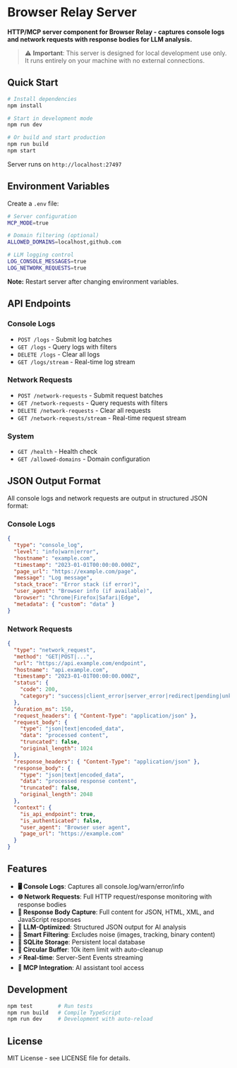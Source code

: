 # Browser Relay Server

**HTTP/MCP server component for Browser Relay - captures console logs and network requests with response bodies for LLM analysis.**

> ⚠️ **Important**: This server is designed for local development use only. It runs entirely on your machine with no external connections.

## Quick Start

```bash
# Install dependencies
npm install

# Start in development mode
npm run dev

# Or build and start production
npm run build
npm start
```

Server runs on `http://localhost:27497`

## Environment Variables

Create a `.env` file:

```bash
# Server configuration
MCP_MODE=true

# Domain filtering (optional)
ALLOWED_DOMAINS=localhost,github.com

# LLM logging control
LOG_CONSOLE_MESSAGES=true
LOG_NETWORK_REQUESTS=true
```

**Note:** Restart server after changing environment variables.

## API Endpoints

### Console Logs

- `POST /logs` - Submit log batches
- `GET /logs` - Query logs with filters
- `DELETE /logs` - Clear all logs
- `GET /logs/stream` - Real-time log stream

### Network Requests

- `POST /network-requests` - Submit request batches
- `GET /network-requests` - Query requests with filters
- `DELETE /network-requests` - Clear all requests
- `GET /network-requests/stream` - Real-time request stream

### System

- `GET /health` - Health check
- `GET /allowed-domains` - Domain configuration

## JSON Output Format

All console logs and network requests are output in structured JSON format:

### Console Logs
```json
{
  "type": "console_log",
  "level": "info|warn|error",
  "hostname": "example.com",
  "timestamp": "2023-01-01T00:00:00.000Z",
  "page_url": "https://example.com/page",
  "message": "Log message",
  "stack_trace": "Error stack (if error)",
  "user_agent": "Browser info (if available)",
  "browser": "Chrome|Firefox|Safari|Edge",
  "metadata": { "custom": "data" }
}
```

### Network Requests
```json
{
  "type": "network_request",
  "method": "GET|POST|...",
  "url": "https://api.example.com/endpoint",
  "hostname": "api.example.com",
  "timestamp": "2023-01-01T00:00:00.000Z",
  "status": {
    "code": 200,
    "category": "success|client_error|server_error|redirect|pending|unknown"
  },
  "duration_ms": 150,
  "request_headers": { "Content-Type": "application/json" },
  "request_body": {
    "type": "json|text|encoded_data",
    "data": "processed content",
    "truncated": false,
    "original_length": 1024
  },
  "response_headers": { "Content-Type": "application/json" },
  "response_body": {
    "type": "json|text|encoded_data", 
    "data": "processed response content",
    "truncated": false,
    "original_length": 2048
  },
  "context": {
    "is_api_endpoint": true,
    "is_authenticated": false,
    "user_agent": "Browser user agent",
    "page_url": "https://example.com"
  }
}
```

## Features

- **🖥️ Console Logs**: Captures all console.log/warn/error/info
- **🌐 Network Requests**: Full HTTP request/response monitoring with response bodies
- **📄 Response Body Capture**: Full content for JSON, HTML, XML, and JavaScript responses
- **🤖 LLM-Optimized**: Structured JSON output for AI analysis
- **🧹 Smart Filtering**: Excludes noise (images, tracking, binary content)
- **💾 SQLite Storage**: Persistent local database
- **🔄 Circular Buffer**: 10k item limit with auto-cleanup
- **⚡ Real-time**: Server-Sent Events streaming
- **🔌 MCP Integration**: AI assistant tool access

## Development

```bash
npm test        # Run tests
npm run build   # Compile TypeScript
npm run dev     # Development with auto-reload
```

## License

MIT License - see LICENSE file for details.
